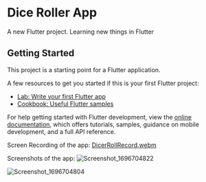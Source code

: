 # Dice Roller App

A new Flutter project. Learning new things in Flutter

## Getting Started

This project is a starting point for a Flutter application.

A few resources to get you started if this is your first Flutter project:

- [Lab: Write your first Flutter app](https://docs.flutter.dev/get-started/codelab)
- [Cookbook: Useful Flutter samples](https://docs.flutter.dev/cookbook)

For help getting started with Flutter development, view the
[online documentation](https://docs.flutter.dev/), which offers tutorials,
samples, guidance on mobile development, and a full API reference.

Screen Recording of the app:
[DicerRollRecord.webm](https://github.com/roshan-04/FlutterDiceRoller/assets/114808624/42ff8c62-fb52-4a60-8c45-062d9668c7be)




Screenshots of the app:
![Screenshot_1696704822](https://github.com/roshan-04/FlutterDiceRoller/assets/114808624/f04e544b-b0fa-4cf7-a48e-80dbe7fc3bb4)

![Screenshot_1696704804](https://github.com/roshan-04/FlutterDiceRoller/assets/114808624/18afe861-6134-4958-828d-bac9a61e4784)

